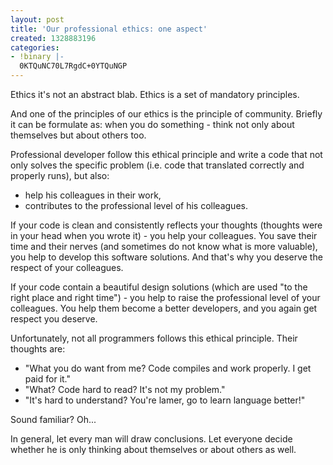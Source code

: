 ```yaml
---
layout: post
title: 'Our professional ethics: one aspect'
created: 1328883196
categories:
- !binary |-
  0KTQuNC70L7RgdC+0YTQuNGP
---
```

Ethics it's not an abstract blab. Ethics is a set of mandatory principles.

And one of the principles of our ethics is the principle of community. Briefly it can be formulate as: when you do something - think not only about themselves but about others too.

Professional developer follow this ethical principle and write a code that not only solves the specific problem (i.e. code that translated correctly and properly runs), but also:
<ul>
  <li>help his colleagues in their work,</li>
  <li>contributes to the professional level of his colleagues.</li>
</ul>

If your code is clean and consistently reflects your thoughts (thoughts were in your head when you wrote it) - you help your colleagues. You save their time and their nerves (and sometimes do not know what is more valuable), you help to develop this software solutions. And that's why you deserve the respect of your colleagues.

If your code contain a beautiful design solutions (which are used "to the right place and right time") - you help to raise the professional level of your colleagues. You help them become a better developers, and you again get respect you deserve.

Unfortunately, not all programmers follows this ethical principle. Their thoughts are:
<ul>
  <li>"What you do want from me? Code compiles and work properly. I get paid for it."</li>
  <li>"What? Code hard to read? It's not my problem."</li>
  <li>"It's hard to understand? You're lamer, go to learn language better!"</li>
</ul>

Sound familiar? Oh...

In general, let every man will draw conclusions. Let everyone decide whether he is only thinking about themselves or about others as well.
